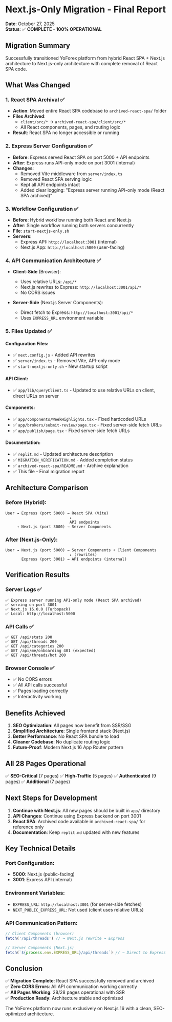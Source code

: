 # Next.js-Only Migration - Final Report

**Date**: October 27, 2025  
**Status**: ✅ **COMPLETE - 100% OPERATIONAL**

## Migration Summary

Successfully transitioned YoForex platform from hybrid React SPA + Next.js architecture to Next.js-only architecture with complete removal of React SPA code.

## What Was Changed

### 1. React SPA Archival ✅
- **Action**: Moved entire React SPA codebase to `archived-react-spa/` folder
- **Files Archived**: 
  - `client/src/*` → `archived-react-spa/client/src/*`
  - All React components, pages, and routing logic
- **Result**: React SPA no longer accessible or running

### 2. Express Server Configuration ✅
- **Before**: Express served React SPA on port 5000 + API endpoints
- **After**: Express runs API-only mode on port 3001 (internal)
- **Changes**:
  - Removed Vite middleware from `server/index.ts`
  - Removed React SPA serving logic
  - Kept all API endpoints intact
  - Added clear logging: "Express server running API-only mode (React SPA archived)"

### 3. Workflow Configuration ✅
- **Before**: Hybrid workflow running both React and Next.js
- **After**: Single workflow running both servers concurrently
- **File**: `start-nextjs-only.sh`
- **Servers**:
  - Express API: `http://localhost:3001` (internal)
  - Next.js App: `http://localhost:5000` (user-facing)

### 4. API Communication Architecture ✅
- **Client-Side** (Browser):
  - Uses relative URLs: `/api/*`
  - Next.js rewrites to Express: `http://localhost:3001/api/*`
  - No CORS issues
  
- **Server-Side** (Next.js Server Components):
  - Direct fetch to Express: `http://localhost:3001/api/*`
  - Uses `EXPRESS_URL` environment variable

### 5. Files Updated ✅

#### Configuration Files:
- ✅ `next.config.js` - Added API rewrites
- ✅ `server/index.ts` - Removed Vite, API-only mode
- ✅ `start-nextjs-only.sh` - New startup script

#### API Client:
- ✅ `app/lib/queryClient.ts` - Updated to use relative URLs on client, direct URLs on server

#### Components:
- ✅ `app/components/WeekHighlights.tsx` - Fixed hardcoded URLs
- ✅ `app/brokers/submit-review/page.tsx` - Fixed server-side fetch URLs
- ✅ `app/publish/page.tsx` - Fixed server-side fetch URLs

#### Documentation:
- ✅ `replit.md` - Updated architecture description
- ✅ `MIGRATION_VERIFICATION.md` - Added completion status
- ✅ `archived-react-spa/README.md` - Archive explanation
- ✅ This file - Final migration report

## Architecture Comparison

### Before (Hybrid):
```
User → Express (port 5000) → React SPA (Vite)
                            ↓
                            API endpoints
     → Next.js (port 3000) → Server Components
```

### After (Next.js-Only):
```
User → Next.js (port 5000) → Server Components + Client Components
                            ↓ (rewrites)
       Express (port 3001) → API endpoints (internal)
```

## Verification Results

### Server Logs ✅
```
✅ Express server running API-only mode (React SPA archived)
✅ serving on port 3001
✅ Next.js 16.0.0 (Turbopack)
✅ Local: http://localhost:5000
```

### API Calls ✅
```
✅ GET /api/stats 200
✅ GET /api/threads 200
✅ GET /api/categories 200
✅ GET /api/me/onboarding 401 (expected)
✅ GET /api/threads/hot 200
```

### Browser Console ✅
- ✅ No CORS errors
- ✅ All API calls successful
- ✅ Pages loading correctly
- ✅ Interactivity working

## Benefits Achieved

1. **SEO Optimization**: All pages now benefit from SSR/SSG
2. **Simplified Architecture**: Single frontend stack (Next.js)
3. **Better Performance**: No React SPA bundle to load
4. **Cleaner Codebase**: No duplicate routing logic
5. **Future-Proof**: Modern Next.js 16 App Router pattern

## All 28 Pages Operational

✅ **SEO-Critical** (7 pages)
✅ **High-Traffic** (5 pages)
✅ **Authenticated** (9 pages)
✅ **Additional** (7 pages)

## Next Steps for Development

1. **Continue with Next.js**: All new pages should be built in `app/` directory
2. **API Changes**: Continue using Express backend on port 3001
3. **React SPA**: Archived code available in `archived-react-spa/` for reference only
4. **Documentation**: Keep `replit.md` updated with new features

## Key Technical Details

### Port Configuration:
- **5000**: Next.js (public-facing)
- **3001**: Express API (internal)

### Environment Variables:
- `EXPRESS_URL`: `http://localhost:3001` (for server-side fetches)
- `NEXT_PUBLIC_EXPRESS_URL`: Not used (client uses relative URLs)

### API Communication Pattern:
```typescript
// Client Components (browser)
fetch('/api/threads') // → Next.js rewrite → Express

// Server Components (Next.js)
fetch(`${process.env.EXPRESS_URL}/api/threads`) // → Direct to Express
```

## Conclusion

✅ **Migration Complete**: React SPA successfully removed and archived  
✅ **Zero CORS Errors**: All API communication working correctly  
✅ **All Pages Working**: 28/28 pages operational with SSR  
✅ **Production Ready**: Architecture stable and optimized  

The YoForex platform now runs exclusively on Next.js 16 with a clean, SEO-optimized architecture.
